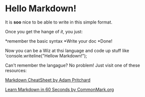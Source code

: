 # Hello Markdown!

It is **soo** nice to be able to write in this simple format.

Once you get the hange of *it*, you just:

*remember the basic syntax
*Write your doc
*Done!

Now you can be a Wiz at thsi language and code up stuff like 'console.writeline("Hellow Markdown!");

Can't remember the langague? No problem! Just visit one of these resources:

[Markdown CheatSheet by Adam Pritchard](https://github.com/adam-p/markdown-here/wiki/Markdown-Cheatsheet)

[Learn Markdown in 60 Seconds by CommonMark.org](http://commonmark.org/help/)

